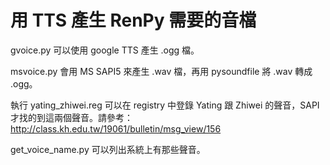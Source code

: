 # 用 TTS 產生 RenPy 需要的音檔

gvoice.py 可以使用 google TTS 產生 .ogg 檔。

msvoice.py 會用 MS SAPI5 來產生 .wav 檔，再用 pysoundfile 將 .wav 轉成 .ogg。

執行 yating_zhiwei.reg 可以在 registry 中登錄 Yating 跟 Zhiwei 的聲音，SAPI 才找的到這兩個聲音。請參考：http://class.kh.edu.tw/19061/bulletin/msg_view/156

get_voice_name.py 可以列出系統上有那些聲音。


